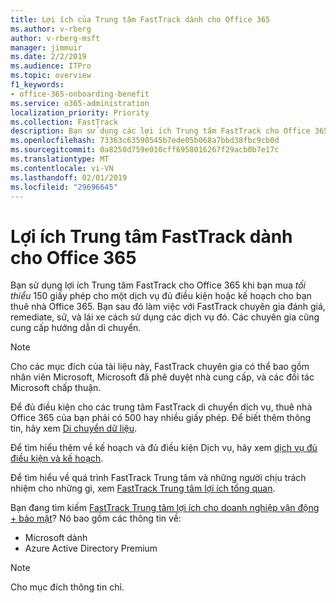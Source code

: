 ```yaml
---
title: Lợi ích của Trung tâm FastTrack dành cho Office 365
ms.author: v-rberg
author: v-rberg-msft
manager: jimmuir
ms.date: 2/2/2019
ms.audience: ITPro
ms.topic: overview
f1_keywords:
- office-365-onboarding-benefit
ms.service: o365-administration
localization_priority: Priority
ms.collection: FastTrack
description: Bạn sử dụng các lợi ích Trung tâm FastTrack cho Office 365 khi bạn mua giấy phép tối thiểu 150 cho một dịch vụ đủ điều kiện hoặc kế hoạch cho bạn thuê nhà Office 365. Bạn sau đó làm việc với FastTrack chuyên gia đánh giá, remediate, sử, và lái xe cách sử dụng các dịch vụ đó. Các chuyên gia cũng cung cấp hướng dẫn di chuyển.
ms.openlocfilehash: 73363c63590545b7ede05b068a7bbd38fbc9cb0d
ms.sourcegitcommit: 0a8250d759e010cff6958016267f29acb0b7e17c
ms.translationtype: MT
ms.contentlocale: vi-VN
ms.lasthandoff: 02/01/2019
ms.locfileid: "29696645"
---
```

# <a name="fasttrack-center-benefit-for-office-365"></a>Lợi ích Trung tâm FastTrack dành cho Office 365

Bạn sử dụng lợi ích Trung tâm FastTrack cho Office 365 khi bạn mua *tối thiểu* 150 giấy phép cho một dịch vụ đủ điều kiện hoặc kế hoạch cho bạn thuê nhà Office 365. Bạn sau đó làm việc với FastTrack chuyên gia đánh giá, remediate, sử, và lái xe cách sử dụng các dịch vụ đó. Các chuyên gia cũng cung cấp hướng dẫn di chuyển. 
  
> [!NOTE]
> Cho các mục đích của tài liệu này, FastTrack chuyên gia có thể bao gồm nhân viên Microsoft, Microsoft đã phê duyệt nhà cung cấp, và các đối tác Microsoft chấp thuận. 
  
Để đủ điều kiện cho các trung tâm FastTrack di chuyển dịch vụ, thuê nhà Office 365 của bạn phải có 500 hay nhiều giấy phép. Để biết thêm thông tin, hãy xem [Di chuyển dữ liệu](O365-data-migration.md).
  
Để tìm hiểu thêm về kế hoạch và đủ điều kiện Dịch vụ, hãy xem [dịch vụ đủ điều kiện và kế hoạch](M365-eligible-services-and-plans.md).
  
Để tìm hiểu về quá trình FastTrack Trung tâm và những người chịu trách nhiệm cho những gì, xem [FastTrack Trung tâm lợi ích tổng quan](O365-fasttrack-benefit-overview.md).
  
Bạn đang tìm kiếm [FastTrack Trung tâm lợi ích cho doanh nghiệp vận động + bảo mật](https://go.microsoft.com/fwlink/?linkid=2005312)? Nó bao gồm các thông tin về:
  
- Microsoft dành    
- Azure Active Directory Premium 
    
> [!NOTE]
> Cho mục đích thông tin chỉ. 
  
  

 